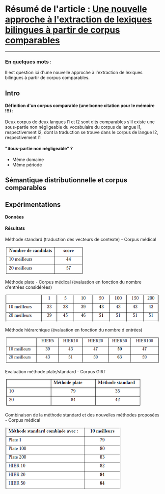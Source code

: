 # Résumé de l'article : [Une nouvelle approche à l'extraction de lexiques bilingues à partir de corpus comparables](http://lexicometrica.univ-paris3.fr/thema/thema6/Dejean.pdf)
---------

### En quelques mots : 
Il est question ici d'une nouvelle approche à l'extraction de lexiques bilingues à partir de corpus comparables.

## Intro

#### Définition d'un corpus comparable (une bonne citation pour le mémoire !!!) :

Deux corpus de deux langues l1 et l2 sont dits comparables s'il existe une sous-partie non négligeable du vocabulaire du corpus de langue l1, respectivement l2, dont la traduction se trouve dans le corpus de langue l2, respectivement l1


#### "Sous-partie non négligeable" ?

* Même domaine
* Même période





## Sémantique distributionnelle et corpus comparables









## Expérimentations

#### Données




#### Résultats

Méthode standard (traduction des vecteurs de contexte) - Corpus médical

![alt text][fig1]




Méthode plate - Corpus médical (évaluation en fonction du nombre d'entrées considérées)

![alt text][fig2]




Méthode hiérarchique (évaluation en fonction du nombre d'entrées)

![alt text][fig3]





Evaluation méthode plate/standard - Corpus GIRT

![alt text][fig4]





Combinaison de la méthode standard et des nouvelles méthodes proposées - Corpus médical

![alt text][fig5]







[fig1]: https://github.com/allinard/Multi-alignement-en-corpus-comparables/blob/master/Articles/images/DejeanGaussierFig1.png "Méthode standard (traduction des vecteurs de contexte) - Corpus médical"
[fig2]: https://github.com/allinard/Multi-alignement-en-corpus-comparables/blob/master/Articles/images/DejeanGaussierFig2.png "Méthode plate - Corpus médical (évaluation en fonction du nombre d'entrées considérées)"
[fig3]: https://github.com/allinard/Multi-alignement-en-corpus-comparables/blob/master/Articles/images/DejeanGaussierFig3.png "Méthode hiérarchique (évaluation en fonction du nombre d'entrées)"
[fig4]: https://github.com/allinard/Multi-alignement-en-corpus-comparables/blob/master/Articles/images/DejeanGaussierFig4.png "Evaluation méthode plate/standard - Corpus GIRT"
[fig5]: https://github.com/allinard/Multi-alignement-en-corpus-comparables/blob/master/Articles/images/DejeanGaussierFig5.png "Combinaison de la méthode standard et des nouvelles méthodes proposées - Corpus médical"
